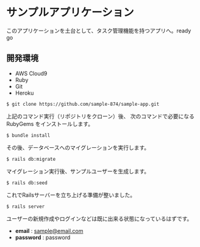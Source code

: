 # サンプルアプリケーション

このアプリケーションを土台として、タスク管理機能を持つアプリへ。ready go

## 開発環境

* AWS Cloud9
* Ruby
* Git
* Heroku

```
$ git clone https://github.com/sample-874/sample-app.git
```

上記のコマンド実行（リポジトリをクローン）後、
次のコマンドで必要になる RubyGems をインストールします。

```
$ bundle install
```

その後、データベースへのマイグレーションを実行します。

```
$ rails db:migrate
```

マイグレーション実行後、サンプルユーザーを生成します。

```
$ rails db:seed
```

これでRailsサーバーを立ち上げる準備が整いました。

```
$ rails server
```


ユーザーの新規作成やログインなどは既に出来る状態になっているはずです。

* **email** : sample@email.com
* **password** : password

